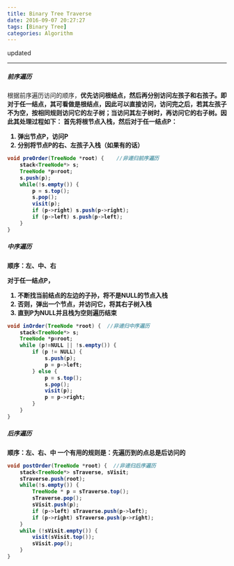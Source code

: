 ```yaml
---
title: Binary Tree Traverse
date: 2016-09-07 20:27:27
tags: [Binary Tree]
categories: Algorithm
---
```

updated

---

##### 前序遍历
根据前序遍历访问的顺序，<b>优先访问根结点，然后再分别访问左孩子和右孩子<b>。即对于任一结点，其可看做是根结点，因此可以直接访问，访问完之后，若其左孩子不为空，按相同规则访问它的左子树；当访问其左子树时，再访问它的右子树。因此其处理过程如下：
**首先将根节点入栈**，然后对于任一结点P：
1. 弹出节点P，访问P
2. 分别将节点P的右、左孩子入栈（如果有的话）

```java
void preOrder(TreeNode *root) {    //非递归前序遍历
    stack<TreeNode*> s;
    TreeNode *p=root;
    s.push(p);
    while(!s.empty()) {
        p = s.top();
        s.pop();
        visit(p);
        if (p->right) s.push(p->right);
        if (p->left) s.push(p->left);
    }
}
```

##### 中序遍历
顺序：左、中、右

对于任一结点P，
1. 不断找当前结点的左边的子孙，将不是NULL的节点入栈
2. 否则，弹出一个节点，并访问它，将其右子树入栈
3. 直到P为NULL并且栈为空则遍历结束

```java
void inOrder(TreeNode *root) {  //非递归中序遍历
    stack<TreeNode*> s;
    TreeNode *p=root;
    while (p!=NULL || !s.empty()) {
        if (p != NULL) {
            s.push(p);
            p = p->left;
        } else {
            p = s.top();
            s.pop();
            visit(p);
            p = p->right;
        }
    }
}
```

##### 后序遍历
顺序：左、右、中
一个有用的规则是：**先遍历到的点总是后访问的**

```java
void postOrder(TreeNode *root) {  //非递归后序遍历
    stack<TreeNode*> sTraverse, sVisit;
    sTraverse.push(root);
    while(!s.empty()) {
        TreeNode * p = sTraverse.top();
        sTraverse.pop();
        sVisit.push(p);
        if (p->left) sTraverse.push(p->left);
        if (p->right) sTraverse.push(p->right);
    }
    while (!sVisit.empty()) {
        visit(sVisit.top());
        sVisit.pop();
    }
}
```



